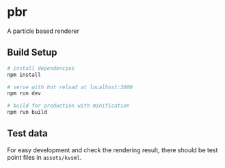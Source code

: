 # pbr
A particle based renderer

## Build Setup
``` bash
# install dependencies
npm install

# serve with hot reload at localhost:3000
npm run dev

# build for production with minification
npm run build
```


## Test data
For easy development and check the rendering result, there should be test point files in
`assets/kvsml`.
